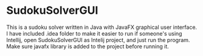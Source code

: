 # SudokuSolverGUI
This is a sudoku solver written in Java with JavaFX graphical user interface.
I have included .idea folder to make it easier to run if someone's using Intellij, open SudokuSolverGUI as Intelij project, and just run the program. Make sure javafx library is added to the project before running it.
